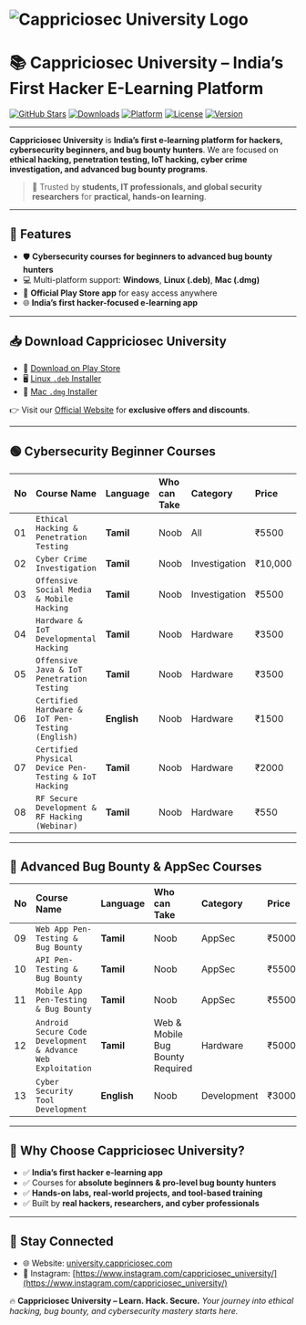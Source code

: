 

# ![Cappriciosec University Logo](https://university.cappriciosec.com/Assets/images/cappriciosec_university.png)

# 📚 Cappriciosec University – India’s First Hacker E-Learning Platform

[![GitHub Stars](https://img.shields.io/github/stars/Cappricio-Securities/Cappriciosec-University?style=social)](#)
[![Downloads](https://img.shields.io/badge/Downloads-10K%2B-blue?style=flat-square\&logo=github)](#)
[![Platform](https://img.shields.io/badge/Platform-Windows%20|%20Linux%20|%20Mac-6C63FF?style=flat-square\&logo=linux)](#)
[![License](https://img.shields.io/badge/License-Proprietary-red?style=flat-square)](#)
[![Version](https://img.shields.io/badge/Version-1.0.0-green?style=flat-square)](#)

---

**Cappriciosec University** is **India’s first e-learning platform for hackers, cybersecurity beginners, and bug bounty hunters**.
We are focused on **ethical hacking, penetration testing, IoT hacking, cyber crime investigation, and advanced bug bounty programs**.

> 🚀 Trusted by **students, IT professionals, and global security researchers** for **practical, hands-on learning**.

---

## 🔑 Features

* 🛡️ **Cybersecurity courses for beginners to advanced bug bounty hunters**
* 💻 Multi-platform support: **Windows**, **Linux (.deb)**, **Mac (.dmg)**
* 📱 **Official Play Store app** for easy access anywhere
* 🌐 **India’s first hacker-focused e-learning app**

---

## 📥 Download Cappriciosec University

* 📱 [Download on Play Store](https://play.google.com/store/apps/details?id=com.cappriciosec.university)
* 🖥️ [Linux `.deb` Installer](#)
* 🍎 [Mac `.dmg` Installer](#)

👉 Visit our [Official Website](https://university.cappriciosec.com/) for **exclusive offers and discounts**.

---

## 🟢 Cybersecurity Beginner Courses

| No | Course Name                                           | Language    | Who can Take | Category      | Price   |
| :- | :---------------------------------------------------- | :---------- | :----------- | :------------ | :------ |
| 01 | `Ethical Hacking & Penetration Testing`               | **Tamil**   | Noob         | All           | ₹5500   |
| 02 | `Cyber Crime Investigation`                           | **Tamil**   | Noob         | Investigation | ₹10,000 |
| 03 | `Offensive Social Media & Mobile Hacking`             | **Tamil**   | Noob         | Investigation | ₹5500   |
| 04 | `Hardware & IoT Developmental Hacking`                | **Tamil**   | Noob         | Hardware      | ₹3500   |
| 05 | `Offensive Java & IoT Penetration Testing`            | **Tamil**   | Noob         | Hardware      | ₹3500   |
| 06 | `Certified Hardware & IoT Pen-Testing (English)`      | **English** | Noob         | Hardware      | ₹1500   |
| 07 | `Certified Physical Device Pen-Testing & IoT Hacking` | **Tamil**   | Noob         | Hardware      | ₹2000   |
| 08 | `RF Secure Development & RF Hacking (Webinar)`        | **Tamil**   | Noob         | Hardware      | ₹550    |

---

## 🔴 Advanced Bug Bounty & AppSec Courses

| No | Course Name                                                  | Language    | Who can Take                     | Category    | Price |
| :- | :----------------------------------------------------------- | :---------- | :------------------------------- | :---------- | :---- |
| 09 | `Web App Pen-Testing & Bug Bounty`                           | **Tamil**   | Noob                             | AppSec      | ₹5000 |
| 10 | `API Pen-Testing & Bug Bounty`                               | **Tamil**   | Noob                             | AppSec      | ₹5500 |
| 11 | `Mobile App Pen-Testing & Bug Bounty`                        | **Tamil**   | Noob                             | AppSec      | ₹5500 |
| 12 | `Android Secure Code Development & Advance Web Exploitation` | **Tamil**   | Web & Mobile Bug Bounty Required | Hardware    | ₹5000 |
| 13 | `Cyber Security Tool Development`                            | **English** | Noob                             | Development | ₹3000 |

---

## 🚀 Why Choose Cappriciosec University?

* ✅ **India’s first hacker e-learning app**
* ✅ Courses for **absolute beginners & pro-level bug bounty hunters**
* ✅ **Hands-on labs, real-world projects, and tool-based training**
* ✅ Built by **real hackers, researchers, and cyber professionals**


---


## 🔗 Stay Connected
* 🌐 Website: [university.cappriciosec.com](https://university.cappriciosec.com/)
* 📸 Instagram: [https://www.instagram.com/cappriciosec_university/](https://www.instagram.com/cappriciosec_university/)



🔥 **Cappriciosec University – Learn. Hack. Secure.**
*Your journey into ethical hacking, bug bounty, and cybersecurity mastery starts here.*

